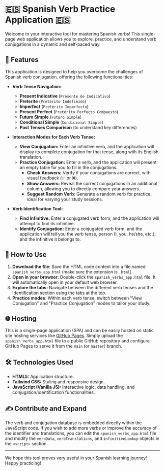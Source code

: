# 🇪🇸 Spanish Verb Practice Application 🇪🇸

Welcome to your interactive tool for mastering Spanish verbs! This single-page web application allows you to explore, practice, and understand verb conjugations in a dynamic and self-paced way.

## 🌟 Features

This application is designed to help you overcome the challenges of Spanish verb conjugation, offering the following functionalities:

* **Verb Tense Navigation:**
    * **Present Indicative** (`Presente de Indicativo`)
    * **Preterite** (`Pretérito Indefinido`)
    * **Imperfect** (`Pretérito Imperfecto`)
    * **Present Perfect** (`Pretérito Perfecto Compuesto`)
    * **Future Simple** (`Futuro Simple`)
    * **Conditional Simple** (`Condicional Simple`)
    * **Past Tenses Comparison** (to understand key differences)

* **Interaction Modes for Each Verb Tense:**
    * **View Conjugation:** Enter an infinitive verb, and the application will display its complete conjugation for that tense, along with its English translation.
    * **Practice Conjugation:** Enter a verb, and the application will present an empty table for you to fill in the conjugations.
        * **Check Answers:** Verify if your conjugations are correct, with visual feedback (✅ or ❌).
        * **Show Answers:** Reveal the correct conjugations in an additional column, allowing you to directly compare your answers.
        * **Suggest Random Verb:** Generate a random verb for practice, ideal for varying your study sessions.

* **Verb Identification Tool:**
    * **Find Infinitive:** Enter a conjugated verb form, and the application will attempt to find its infinitive.
    * **Identify Conjugation:** Enter a conjugated verb form, and the application will tell you the verb tense, person (I, you, he/she, etc.), and the infinitive it belongs to.

## 🚀 How to Use

1.  **Download the file:** Save the HTML code content into a file named `spanish_verbs_app.html` (make sure the extension is `.html`).
2.  **Open in your browser:** Double-click the `spanish_verbs_app.html` file. It will automatically open in your default web browser.
3.  **Explore the tabs:** Navigate between the different verb tenses and the identification section using the tabs at the top.
4.  **Practice modes:** Within each verb tense, switch between "View Conjugation" and "Practice Conjugation" modes to tailor your study.

## 🌐 Hosting

This is a single-page application (SPA) and can be easily hosted on static site hosting services like [GitHub Pages](https://pages.github.com/). Simply upload the `spanish_verbs_app.html` file to a public GitHub repository and configure GitHub Pages to serve it from the `main` (or `master`) branch.

## 🛠️ Technologies Used

* **HTML5:** Application structure.
* **Tailwind CSS:** Styling and responsive design.
* **JavaScript (Vanilla JS):** Interactive logic, data handling, and conjugation/identification functionalities.

## ✍️ Contribute and Expand

The verb and conjugation database is embedded directly within the JavaScript code. If you wish to add more verbs or improve the accuracy of the identifier and translations, you can edit the `spanish_verbs_app.html` file and modify the `verbData`, `verbTranslations`, and `infinitiveLookup` objects in the `<script>` section.

---

We hope this tool proves very useful in your Spanish learning journey! Happy practicing!
